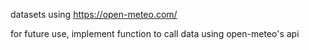 datasets using https://open-meteo.com/

for future use, implement function to call data using open-meteo's api
